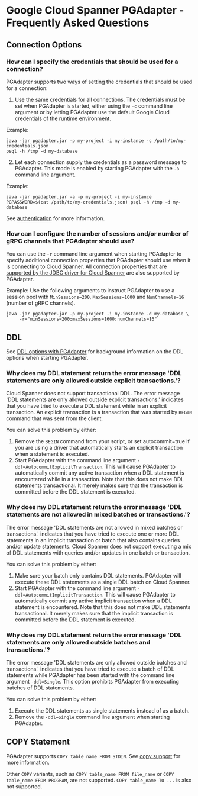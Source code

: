 # Google Cloud Spanner PGAdapter - Frequently Asked Questions

## Connection Options

### How can I specify the credentials that should be used for a connection?
PGAdapter supports two ways of setting the credentials that should be used for a connection:
1. Use the same credentials for all connections. The credentials must be set when PGAdapter is started,
   either using the `-c` command line argument or by letting PGAdapter use the default Google Cloud
   credentials of the runtime environment.

Example:
```shell
java -jar pgadapter.jar -p my-project -i my-instance -c /path/to/my-credentials.json
psql -h /tmp -d my-database
```

2. Let each connection supply the credentials as a password message to PGAdapter. This mode is enabled
   by starting PGAdapter with the `-a` command line argument.

Example:
```shell
java -jar pgadapter.jar -a -p my-project -i my-instance
PGPASSWORD=$(cat /path/to/my-credentials.json) psql -h /tmp -d my-database
```

See [authentication](authentication.md) for more information.

### How can I configure the number of sessions and/or number of gRPC channels that PGAdapter should use?
You can use the `-r` command line argument when starting PGAdapter to specify additional connection
properties that PGAdapter should use when it is connecting to Cloud Spanner. All connection properties
that are [supported by the JDBC driver for Cloud Spanner](https://github.com/googleapis/java-spanner-jdbc#connection-url-properties)
are also supported by PGAdapter.

Example: Use the following arguments to instruct PGAdapter to use a session pool with
`MinSessions=200`, `MaxSessions=1600` and `NumChannels=16` (number of gRPC channels).

```shell
java -jar pgadapter.jar -p my-project -i my-instance -d my-database \
     -r="minSessions=200;maxSessions=1600;numChannels=16"
```


## DDL
See [DDL options with PGAdapter](./ddl.md) for background information on the DDL options when starting
PGAdapter.

### Why does my DDL statement return the error message 'DDL statements are only allowed outside explicit transactions.'?
Cloud Spanner does not support transactional DDL. The error message 'DDL statements are only allowed outside explicit transactions.'
indicates that you have tried to execute a DDL statement while in an explicit transaction. An explicit
transaction is a transaction that was started by `BEGIN` command that was sent from the client.

You can solve this problem by either:
1. Remove the `BEGIN` command from your script, or set autocommit=true if you are using a driver that automatically starts an explicit transaction when a statement is executed.
2. Start PGAdapter with the command line argument `-ddl=AutocommitExplicitTransaction`. This will cause PGAdapter to automatically commit any active transaction when a DDL statement is encountered while in a transaction. Note that this does not make DDL statements transactional. It merely makes sure that the transaction is committed before the DDL statement is executed.

### Why does my DDL statement return the error message 'DDL statements are not allowed in mixed batches or transactions.'?
The error message 'DDL statements are not allowed in mixed batches or transactions.' indicates that
you have tried to execute one or more DDL statements in an implicit transaction or batch that also
contains queries and/or update statements. Cloud Spanner does not support executing a mix of DDL
statements with queries and/or updates in one batch or transaction.

You can solve this problem by either:
1. Make sure your batch only contains DDL statements. PGAdapter will execute these DDL statements as a single DDL batch on Cloud Spanner.
2. Start PGAdapter with the command line argument `-ddl=AutocommitImplicitTransaction`. This will cause PGAdapter to automatically commit any active implicit transaction when a DDL statement is encountered. Note that this does not make DDL statements transactional. It merely makes sure that the implicit transaction is committed before the DDL statement is executed. 

### Why does my DDL statement return the error message 'DDL statements are only allowed outside batches and transactions.'?
The error message 'DDL statements are only allowed outside batches and transactions.'  indicates that
you have tried to execute a batch of DDL statements while PGAdapter has been started with the command
line argument `-ddl=Single`. This option prohibits PGAdapter from executing batches of DDL statements.

You can solve this problem by either:
1. Execute the DDL statements as single statements instead of as a batch.
2. Remove the `-ddl=Single` command line argument when starting PGAdapter.

## COPY Statement
PGAdapter supports `COPY table_name FROM STDIN`. See [copy support](copy.md) for more information.

Other `COPY` variants, such as `COPY table_name FROM file_name` or `COPY table_name FROM PROGRAM`,
are not supported. `COPY table_name TO ...` is also not supported.
